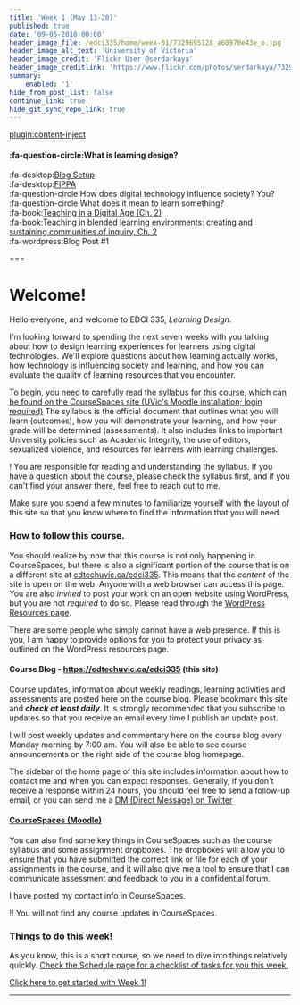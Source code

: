 ```yaml
---
title: 'Week 1 (May 13-20)'
published: true
date: '09-05-2018 00:00'
header_image_file: /edci335/home/week-01/7329695128_a60970e43e_o.jpg
header_image_alt_text: 'University of Victoria'
header_image_credit: 'Flickr User @serdarkaya'
header_image_creditlink: 'https://www.flickr.com/photos/serdarkaya/7329695128/in/album-72157630032117384/'
summary:
    enabled: '1'
hide_from_post_list: false
continue_link: true
hide_git_sync_repo_link: true
---
```


[plugin:content-inject](/edci335/home/_important-reminders)


#### :fa-question-circle:What is learning design?<br>
:fa-desktop:[Blog Setup](http://edtechuvic.ca/edci335/wordpress)<br>
:fa-desktop:[FIPPA](https://www.oipc.bc.ca/guidance-documents/1427)<br>
:fa-question-circle:How does digital technology influence society? You?<br>
:fa-question-circle:What does it mean to learn something?<br>
:fa-book:[Teaching in a Digital Age (Ch. 2)](https://opentextbc.ca/teachinginadigitalage)<br>
:fa-book:[Teaching in blended learning environments: creating and sustaining communities of inquiry, Ch. 2](http://aupress.ca/index.php/books/120229)<br>
:fa-wordpress:Blog Post #1<br>


===

# Welcome!

Hello everyone, and welcome to EDCI 335, *Learning Design*.

I'm looking forward to spending the next seven weeks with you talking about how to design learning experiences for learners using digital technologies. We'll explore questions about how learning actually works, how technology is influencing society and learning, and how you can evaluate the quality of learning resources that you encounter.

To begin, you need to carefully read the syllabus for this course, [which can be found on the CourseSpaces site (UVic's Moodle installation; login required)](https://coursespaces.uvic.ca/course/view.php?id=61414&section=0) The syllabus is the official document that outlines what you will learn (outcomes), how you will demonstrate your learning, and how your grade will be determined (assessments). It also includes links to important University policies such as Academic Integrity, the use of editors, sexualized violence, and resources for learners with learning challenges.

! You are responsible for reading and understanding the syllabus. If you have a question about the course, please check the syllabus first, and if you can't find your answer there, feel free to reach out to me.

Make sure you spend a few minutes to familiarize yourself with the layout of this site so that you know where to find the information that you will need.

### How to follow this course.

You should realize by now that this course is not only happening in CourseSpaces, but there is also a significant portion of the course that is on a different site at [edtechuvic.ca/edci335](https://edtechuvic.ca/edci335). This means that the *content* of the site is open on the web. Anyone with a web browser can access this page. You are also *invited* to post your work on an open website using WordPress, but you are not *required* to do so. Please read through the [WordPress Resources page](http://edtechuvic.ca/edci335/wordpress/).

There are some people who simply cannot have a web presence. If this is you, I am happy to provide options for you to protect your privacy as outlined on the WordPress resources page.

#### Course Blog - https://edtechuvic.ca/edci335 (this site)

Course updates, information about weekly readings, learning activities and assessments are posted here on the course blog. Please bookmark this site and ***check at least daily***. It is strongly recommended that you subscribe to updates so that you receive an email every time I publish an update post.

I will post weekly updates and commentary here on the course blog every Monday morning by 7:00 am. You will also be able to see course announcements on the right side of the course blog homepage.

The sidebar of the home page of this site includes information about how to contact me and when you can expect responses. Generally, if you don't receive a response within 24 hours, you should feel free to send a follow-up email, or you can send me a [DM (Direct Message) on Twitter](https://twitter.com/colinmadland)

#### [CourseSpaces (Moodle)](https://coursespaces.uvic.ca/course/view.php?id=61414&section=0)

You can also find some key things in CourseSpaces such as the course syllabus and some assignment dropboxes. The dropboxes will allow you to ensure that you have submitted the correct link or file for each of your assignments in the course, and it will also give me a tool to ensure that I can communicate assessment and feedback to you in a confidential forum.

I have posted my contact info in CourseSpaces.

!! You will not find any course updates in CourseSpaces.

### Things to do this week!

As you know, this is a short course, so we need to dive into things relatively quickly. [Check the Schedule page for a checklist of tasks for you this week.](https://edtechuvic.ca/edci335/schedule)

[Click here to get started with Week 1!](https://edtechuvic.ca/home/week-1)


---
